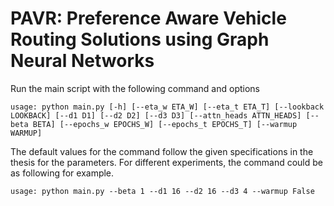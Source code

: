 # PAVR: Preference Aware Vehicle Routing Solutions  using Graph Neural Networks

Run the main script with the following command and options
```
usage: python main.py [-h] [--eta_w ETA_W] [--eta_t ETA_T] [--lookback LOOKBACK] [--d1 D1] [--d2 D2] [--d3 D3] [--attn_heads ATTN_HEADS] [--beta BETA] [--epochs_w EPOCHS_W] [--epochs_t EPOCHS_T] [--warmup WARMUP]
```
The default values for the command follow the given specifications in the thesis for the parameters. For different experiments, the command could be as following for example.

```
usage: python main.py --beta 1 --d1 16 --d2 16 --d3 4 --warmup False
```
